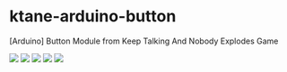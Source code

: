 # ktane-arduino-button
[Arduino] Button Module from Keep Talking And Nobody Explodes Game

![](http://i.piccy.info/i9/ad82f60ba5d3a93051621fa983e40e14/1573343180/52519/1344114/P_20191110_004249_800.jpg)
![](http://i.piccy.info/i9/d5ac9ca4b56d154b9aa9f5547a708081/1573343193/57734/1344114/P_20191110_004234_800.jpg)
![](http://i.piccy.info/i9/55c5ce2c043eb5f55a58fa2d10d90afd/1573343258/55590/1344114/P_20191110_004226_800.jpg)
![](http://i.piccy.info/i9/0ddcb6f13409c7e8e78160f86dcee386/1573343285/50493/1344114/P_20191110_004220_800.jpg)
![](http://i.piccy.info/i9/f0f82c128a0cecdd777f08f4bde878b2/1573343322/47416/1344114/P_20191110_004210_800.jpg)
